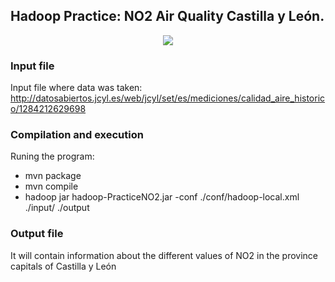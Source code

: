 ## Hadoop Practice: NO2 Air Quality Castilla y León.
<p align="center">
  <img width="auto" height="auto" src="https://intellitech.pro/wp-content/uploads/2016/12/hadoop-300x293.png">
</p>

### Input file
Input file where data was taken: http://datosabiertos.jcyl.es/web/jcyl/set/es/mediciones/calidad_aire_historico/1284212629698

### Compilation and execution
Runing the program: 
  - mvn package
  - mvn compile
  - hadoop jar hadoop-PracticeNO2.jar -conf ./conf/hadoop-local.xml ./input/ ./output
  
### Output file
It will contain information about the different values of NO2 in the province capitals of Castilla y León
